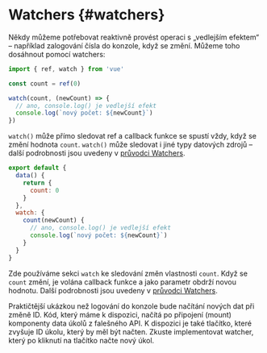 # Watchers {#watchers}

Někdy můžeme potřebovat reaktivně provést operaci s „vedlejším efektem“ – například zalogování čísla do konzole, když se změní. Můžeme toho dosáhnout pomocí watchers:

<div class="composition-api">

```js
import { ref, watch } from 'vue'

const count = ref(0)

watch(count, (newCount) => {
  // ano, console.log() je vedlejší efekt
  console.log(`nový počet: ${newCount}`)
})
```

`watch()` může přímo sledovat ref a callback funkce se spustí vždy, když se změní hodnota `count`. `watch()` může sledovat i jiné typy datových zdrojů – další podrobnosti jsou uvedeny v <a target="_blank" href="/guide/essentials/watchers.html">průvodci Watchers</a>.

</div>
<div class="options-api">

```js
export default {
  data() {
    return {
      count: 0
    }
  },
  watch: {
    count(newCount) {
      // ano, console.log() je vedlejší efekt
      console.log(`nový počet: ${newCount}`)
    }
  }
}
```

Zde používáme sekci `watch` ke sledování změn vlastnosti `count`. Když se `count` změní, je volána callback funkce a jako parametr obdrží novou hodnotu. Další podrobnosti jsou uvedeny v <a target="_blank" href="/guide/essentials/watchers.html">průvodci Watchers</a>.

</div>

Praktičtější ukázkou než logování do konzole bude načítání nových dat při změně ID. Kód, který máme k dispozici, načítá po připojení (mount) komponenty data úkolů z falešného API. K dispozici je také tlačítko, které zvyšuje ID úkolu, který by měl být načten. Zkuste implementovat watcher, který po kliknutí na tlačítko načte nový úkol.
